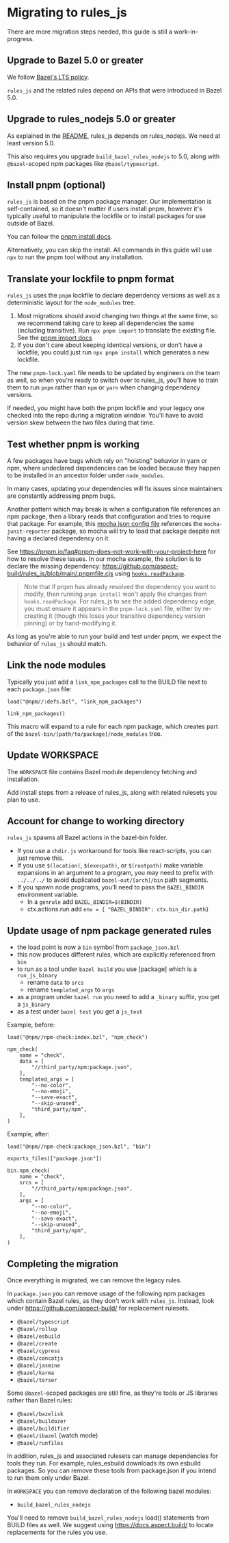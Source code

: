 # Migrating to rules_js

There are more migration steps needed, this guide is still a work-in-progress.

## Upgrade to Bazel 5.0 or greater

We follow [Bazel's LTS policy](https://bazel.build/release/versioning).

`rules_js` and the related rules depend on APIs that were introduced in Bazel 5.0.

## Upgrade to rules_nodejs 5.0 or greater

As explained in the [README](/README.md), rules_js depends on rules_nodejs.
We need at least version 5.0.

This also requires you upgrade `build_bazel_rules_nodejs` to 5.0, along with `@bazel`-scoped npm packages like `@bazel/typescript`.

## Install pnpm (optional)

`rules_js` is based on the pnpm package manager.
Our implementation is self-contained, so it doesn't matter if users install pnpm,
however it's typically useful to manipulate the lockfile or to install packages for use outside of Bazel.

You can follow the [pnpm install docs](https://pnpm.io/installation).

Alternatively, you can skip the install. All commands in this guide will use `npx` to run the pnpm tool without any installation.

## Translate your lockfile to pnpm format

`rules_js` uses the `pnpm` lockfile to declare dependency versions as well as a deterministic layout for the `node_modules` tree.

1. Most migrations should avoid changing two things at the same time,
   so we recommend taking care to keep all dependencies the same (including transitive).
   Run `npx pnpm import` to translate the existing file. See the [pnpm import docs](https://pnpm.io/cli/import)  
2. If you don't care about keeping identical versions, or don't have a lockfile,
   you could just run `npx pnpm install` which generates a new lockfile.

The new `pnpm-lock.yaml` file needs to be updated by engineers on the team as well,
so when you're ready to switch over to rules_js, you'll have to train them to run `pnpm` rather than `npm` or `yarn`
when changing dependency versions.

If needed, you might have both the pnpm lockfile and your legacy one checked into the repo during a migration window.
You'll have to avoid version skew between the two files during that time.

## Test whether pnpm is working

A few packages have bugs which rely on "hoisting" behavior in yarn or npm, where undeclared dependencies can be loaded because they happen to be installed in an ancestor folder under `node_modules`.

In many cases, updating your dependencies will fix issues since maintainers are constantly addressing pnpm bugs.

Another pattern which may break is when a configuration file references an npm package, then a library reads that configuration and tries to require that package. For example, this [mocha json config file](https://github.com/aspect-build/rules_js/blob/main/examples/macro/mocha_reporters.json) references the `mocha-junit-reporter` package, so mocha will try to load that package despite not having a declared dependency on it.

See <https://pnpm.io/faq#pnpm-does-not-work-with-your-project-here> for how to resolve these issues. In our mocha example, the solution is to declare the missing dependency: <https://github.com/aspect-build/rules_js/blob/main/.pnpmfile.cjs> using [`hooks.readPackage`](https://pnpm.io/pnpmfile#hooksreadpackagepkg-context-pkg--promisepkg).

> Note that if pnpm has already resolved the dependency you want to modify, then running `pnpm install` won't apply the changes from `hooks.readPackage`.
> For rules_js to see the added dependency edge, you must ensure it appears in the `pnpm-lock.yaml` file, either by re-creating it
> (though this loses your transitive dependency version pinning) or by hand-modifying it.

As long as you're able to run your build and test under pnpm, we expect the behavior of `rules_js` should match.

## Link the node modules

Typically you just add a `link_npm_packages` call to the BUILD file next to each `package.json` file:

```starlark
load("@npm//:defs.bzl", "link_npm_packages")

link_npm_packages()
```

This macro will expand to a rule for each npm package, which creates part of the `bazel-bin/[path/to/package]/node_modules` tree.

## Update WORKSPACE

The `WORKSPACE` file contains Bazel module dependency fetching and installation.

Add install steps from a release of rules_js, along with related rulesets you plan to use.

## Account for change to working directory

`rules_js` spawns all Bazel actions in the bazel-bin folder.

- If you use a `chdir.js` workaround for tools like react-scripts, you can just remove this.
- If you use `$(location)`, `$(execpath)`, or `$(rootpath)` make variable expansions in an argument to a program, you may need to prefix with `../../../` to avoid duplicated `bazel-out/[arch]/bin` path segments.
- If you spawn node programs, you'll need to pass the `BAZEL_BINDIR` environment variable.
    - In a `genrule` add `BAZEL_BINDIR=$(BINDIR)`
    - ctx.actions.run add `env = { "BAZEL_BINDIR": ctx.bin_dir.path}`

## Update usage of npm package generated rules

- the load point is now a `bin` symbol from `package_json.bzl`
- this now produces different rules, which are explicitly referenced from `bin`
- to run as a tool under `bazel build` you use [package] which is a `run_js_binary`
  - rename `data` to `srcs`
  - rename `templated_args` to `args`
- as a program under `bazel run` you need to add a `_binary` suffix, you get a `js_binary`
- as a test under `bazel test` you get a `js_test`

Example, before:

```starlark
load("@npm//npm-check:index.bzl", "npm_check")

npm_check(
    name = "check",
    data = [
        "//third_party/npm:package.json",
    ],
    templated_args = [
        "--no-color",
        "--no-emoji",
        "--save-exact",
        "--skip-unused",
        "third_party/npm",
    ],
)
```

Example, after:

```starlark
load("@npm//npm-check:package_json.bzl", "bin")

exports_files(["package.json"])

bin.npm_check(
    name = "check",
    srcs = [
        "//third_party/npm:package.json",
    ],
    args = [
        "--no-color",
        "--no-emoji",
        "--save-exact",
        "--skip-unused",
        "third_party/npm",
    ],
)

```

## Completing the migration

Once everything is migrated, we can remove the legacy rules.

In `package.json` you can remove usage of the following npm packages which contain Bazel rules, as they don't work with `rules_js`.
Instead, look under https://github.com/aspect-build/ for replacement rulesets.

- `@bazel/typescript`
- `@bazel/rollup`
- `@bazel/esbuild`
- `@bazel/create`
- `@bazel/cypress`
- `@bazel/concatjs`
- `@bazel/jasmine`
- `@bazel/karma`
- `@bazel/terser`

Some `@bazel`-scoped packages are still fine, as they're tools or JS libraries rather than Bazel rules:

- `@bazel/bazelisk`
- `@bazel/buildozer`
- `@bazel/buildifier`
- `@bazel/ibazel` (watch mode)
- `@bazel/runfiles`

In addition, rules_js and associated rulesets can manage dependencies for tools they run. For example, rules_esbuild downloads its own esbuild packages. So you can remove these tools from package.json if you intend to run them only under Bazel.

In `WORKSPACE` you can remove declaration of the following bazel modules:

- `build_bazel_rules_nodejs`

You'll need to remove `build_bazel_rules_nodejs` load() statements from BUILD files as well.
We suggest using https://docs.aspect.build/ to locate replacements for the rules you use.
